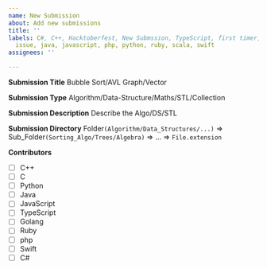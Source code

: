 ```yaml
---
name: New Submission
about: Add new submissions
title: ''
labels: C#, C++, Hacktoberfest, New Submssion, TypeScript, first timer, good first
  issue, java, javascript, php, python, ruby, scala, swift
assignees: ''

---
```


**Submission Title**
Bubble Sort/AVL Graph/Vector

**Submission Type**
Algorithm/Data-Structure/Maths/STL/Collection

**Submission Description**
Describe the Algo/DS/STL

**Submission Directory**
Folder``(Algorithm/Data_Structures/...)`` => Sub_Folder``(Sorting_Algo/Trees/Algebra)`` => ... => ``File.extension``

**Contributors**

- [ ]  C++ 
- [ ]  C 
- [ ]  Python 
- [ ] Java 
- [ ] JavaScript
- [ ] TypeScript
- [ ] Golang
- [ ] Ruby
- [ ] php 
- [ ] Swift 
- [ ] C#
